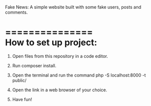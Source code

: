 Fake News: A simple website built with some fake users, posts and comments.

===============\
How to set up project:
===============

1. Open files from this repository in a code editor.
2. Run composer install.
3. Open the terminal and run the command php -S localhost:8000 -t public/

4. Open the link in a web browser of your choice.
5. Have fun!
